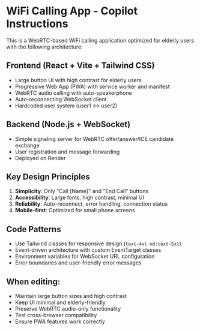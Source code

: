 <!-- Use this file to provide workspace-specific custom instructions to Copilot. For more details, visit https://code.visualstudio.com/docs/copilot/copilot-customization#_use-a-githubcopilotinstructionsmd-file -->

# WiFi Calling App - Copilot Instructions

This is a WebRTC-based WiFi calling application optimized for elderly users with the following architecture:

## Frontend (React + Vite + Tailwind CSS)
- Large button UI with high contrast for elderly users
- Progressive Web App (PWA) with service worker and manifest
- WebRTC audio calling with auto-speakerphone
- Auto-reconnecting WebSocket client
- Hardcoded user system (user1 ↔ user2)

## Backend (Node.js + WebSocket)
- Simple signaling server for WebRTC offer/answer/ICE candidate exchange
- User registration and message forwarding
- Deployed on Render

## Key Design Principles
1. **Simplicity**: Only "Call [Name]" and "End Call" buttons
2. **Accessibility**: Large fonts, high contrast, minimal UI
3. **Reliability**: Auto-reconnect, error handling, connection status
4. **Mobile-first**: Optimized for small phone screens

## Code Patterns
- Use Tailwind classes for responsive design (`text-4xl md:text-5xl`)
- Event-driven architecture with custom EventTarget classes
- Environment variables for WebSocket URL configuration
- Error boundaries and user-friendly error messages

## When editing:
- Maintain large button sizes and high contrast
- Keep UI minimal and elderly-friendly
- Preserve WebRTC audio-only functionality
- Test cross-browser compatibility
- Ensure PWA features work correctly
